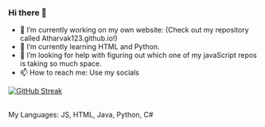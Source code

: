 ### Hi there 👋
- 🔭 I’m currently working on my own website: (Check out my repository called Atharvak123.github.io!)
- 🌱 I’m currently learning HTML and Python.
- 🤔 I’m looking for help with figuring out which one of my javaScript repos is taking so much space.
- 📫 How to reach me: Use my socials

[![GitHub Streak](https://streak-stats.demolab.com?user=AtharvaK123&theme=vue-dark&border_radius=4.4)](https://git.io/streak-stats)<br><br>

My Languages: JS, HTML, Java, Python, C#
